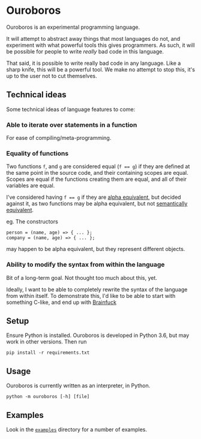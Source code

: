 # Ouroboros

Ouroboros is an experimental programming language.

It will attempt to abstract away things that most languages do not, and experiment with what powerful tools this gives programmers.
As such, it will be possible for people to write *really* bad code in this language.

That said, it is possible to write really bad code in any language.
Like a sharp knife, this will be a powerful tool.
We make no attempt to stop this, it's up to the user not to cut themselves.

## Technical ideas

Some technical ideas of language features to come:

### Able to iterate over statements in a function

For ease of compiling/meta-programming.

### Equality of functions

Two functions `f`, and `g` are considered equal (`f == g`) if they are defined at the same point in the source code, and their containing scopes are equal.
Scopes are equal if the functions creating them are equal, and all of their variables are equal.

I've considered having `f == g` if they are
[alpha equivalent](https://en.wikipedia.org/wiki/Lambda_calculus#Alpha_equivalence),
but decided against it, as two functions may be alpha equivalent, but not
[semantically equivalent](https://en.wikipedia.org/wiki/Semantic_equivalence).

eg. The constructors

```
person = (name, age) => { ... };
company = (name, age) => { ... };
```

may happen to be alpha equivalent, but they represent different objects.

### Ability to modify the syntax from within the language

Bit of a long-term goal.
Not thought too much about this, yet.

Ideally, I want to be able to completely rewrite the syntax of the language from within itself.
To demonstrate this, I'd like to be able to start with something C-like, and end up with
[Brainfuck](https://en.wikipedia.org/wiki/Brainfuck)

## Setup

Ensure Python is installed.
Ouroboros is developed in Python 3.6, but may work in other versions.
Then run

    pip install -r requirements.txt

## Usage

Ouroboros is currently written as an interpreter, in Python.

    python -m ouroboros [-h] [file]

## Examples

Look in the [`examples`](examples) directory for a number of examples.
